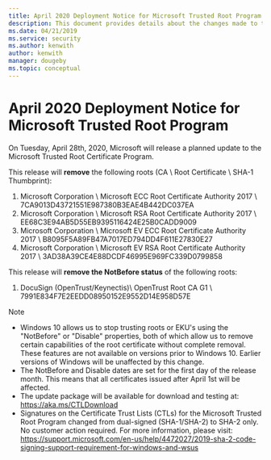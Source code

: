 ```yaml
---
title: April 2020 Deployment Notice for Microsoft Trusted Root Program 
description: This document provides details about the changes made to the root store in April 2020.
ms.date: 04/21/2019
ms.service: security
ms.author: kenwith
author: kenwith
manager: dougeby
ms.topic: conceptual
---
```


# April 2020 Deployment Notice for Microsoft Trusted Root Program 

On Tuesday, April 28th, 2020, Microsoft will release a planned update to the Microsoft Trusted Root Certificate Program.

This release will **remove** the following roots (CA \ Root Certificate \ SHA-1 Thumbprint):

1. Microsoft Corporation \\ Microsoft ECC Root Certificate Authority 2017 \\ 7CA9013D43721551E987380B3EAE4B442DC037EA
2. Microsoft Corporation \\ Microsoft RSA Root Certificate Authority 2017 \\ EE68C3E94AB5D55EB9395116424E25B0CADD9009
3. Microsoft Corporation \\ Microsoft EV ECC Root Certificate Authority 2017 \\ B8095F5A89FB47A7017ED794DD4F611E27830E27
4. Microsoft Corporation \\ Microsoft EV RSA Root Certificate Authority 2017 \\ 3AD38A39CE4E88DCDF46995E969FC339D0799858

This release will **remove the NotBefore status** of the following roots: 
1. DocuSign (OpenTrust/Keynectis)\\ OpenTrust Root CA G1 \\ 7991E834F7E2EEDD08950152E9552D14E958D57E



>[!NOTE]
> * Windows 10 allows us to stop trusting roots or EKU's using the "NotBefore" or "Disable" properties, both of which allow us to remove certain capabilities of the root certificate without complete removal. These features are not available on versions prior to Windows 10. Earlier versions of Windows will be unaffected by this change. 
> * The NotBefore and Disable dates are set for the first day of the release month. This means that all certificates issued after April 1st will be affected.  
> * The update package will be available for download and testing at: <https://aka.ms/CTLDownload>
> * Signatures on the Certificate Trust Lists (CTLs) for the Microsoft Trusted Root Program changed from dual-signed (SHA-1/SHA-2) to SHA-2 only. No customer action required. For more information, please visit: <https://support.microsoft.com/en-us/help/4472027/2019-sha-2-code-signing-support-requirement-for-windows-and-wsus> 
